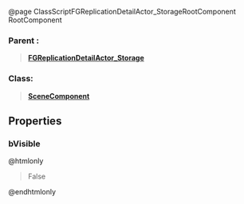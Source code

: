 @page ClassScriptFGReplicationDetailActor_StorageRootComponent RootComponent
### Parent :
<b><a href="_class_script_f_g_replication_detail_actor__storage.html"><blockquote>FGReplicationDetailActor_Storage</blockquote></a></b>
### Class:
<b><a href="_class_script_scene_component.html"><blockquote>SceneComponent</blockquote></a></b>
## Properties
### bVisible
@htmlonly
<blockquote>False</blockquote>
@endhtmlonly

